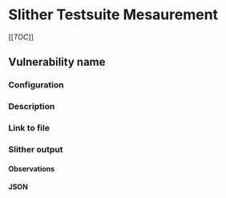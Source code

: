 # Slither Testsuite Mesaurement

[[_TOC_]]

## Vulnerability name

### Configuration

### Description

### Link to file 

### Slither output 

#### Observations

#### JSON

